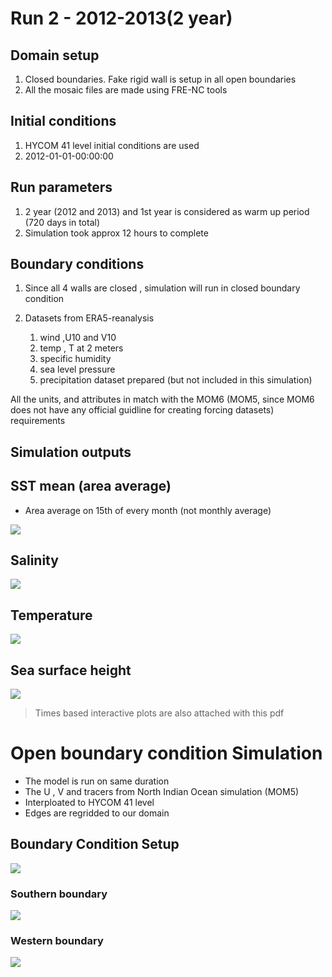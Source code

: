 # Run 2 - 2012-2013(2 year)

## Domain setup 

1. Closed boundaries. Fake rigid wall is setup in all open boundaries
2. All the mosaic files are made using FRE-NC tools

## Initial conditions 

1. HYCOM 41 level initial conditions are used 
2. 2012-01-01-00:00:00

## Run parameters 

1. 2 year (2012 and 2013) and 1st year is considered as warm up period (720 days in total)
2. Simulation took approx 12 hours to complete

## Boundary conditions 

1. Since all 4 walls are closed ,  simulation will run in closed boundary condition

1. Datasets from ERA5-reanalysis
   1. wind ,U10 and V10
   2. temp , T at 2 meters
   3. specific humidity 
   4. sea level pressure
   5. precipitation dataset prepared (but not included in this simulation)

All the units, and attributes in match with the MOM6 (MOM5, since MOM6 does not have any official guidline for creating forcing datasets) requirements

## Simulation outputs 


## SST mean (area average)

- Area average on 15th of every month (not monthly average)

![](12_13_meansst.png)


## Salinity

![](SSS.png)

## Temperature

![](SST.png)

## Sea surface height

![](SSH.png)


> Times based interactive plots are also attached with this pdf


# Open boundary condition Simulation

- The model is run on same duration
- The U , V and tracers from North Indian Ocean simulation (MOM5)
- Interploated to HYCOM 41 level 
- Edges are regridded to our domain

## Boundary Condition Setup 

![](domain.png)


### Southern boundary

![](final_south.png)

### Western boundary 

![](final_west.png)
